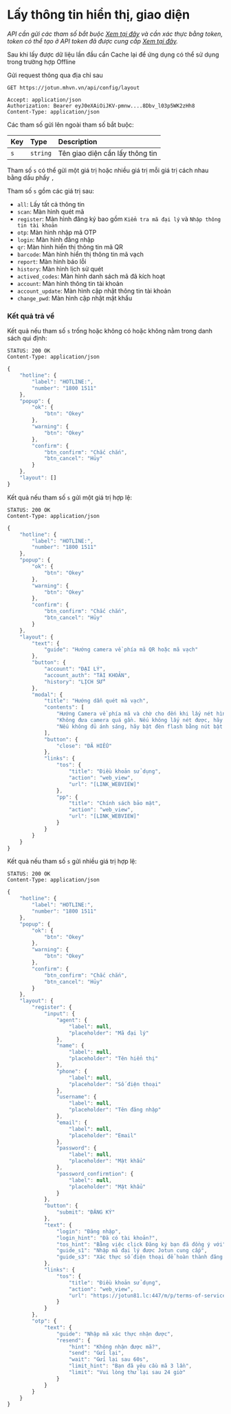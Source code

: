 # Lấy thông tin hiển thị, giao diện

_API cần gửi các tham số bắt buộc [Xem tại đây](README.md) và cần xác thực bằng token, token có thể tạo ở API token đã được cung cấp [Xem tại đây](token-access.md)._

Sau khi lấy được dữ liệu lần đầu cần Cache lại để ứng dụng có thể sử dụng trong trường hợp Offline

 Gửi request thông qua địa chỉ sau
 ```http
GET https://jotun.mhvn.vn/api/config/layout

Accept: application/json
Authorization: Bearer eyJ0eXAiOiJKV-pmnw....8Dbv_l03p5WK2zHh8
Content-Type: application/json
```

Các tham số gửi lên ngoài tham số bắt buộc:

| Key | Type | Description |
| :--- | :--- | :--- |
| `s` | `string` | Tên giao diện cần lấy thông tin |

Tham số `s` có thể gửi một giá trị hoặc nhiều giá trị mỗi giá trị cách nhau bằng dấu phẩy `,`

Tham số `s` gồm các giá trị sau:
- `all`: Lấy tất cả thông tin
- `scan`: Màn hình quét mã
- `register`: Màn hình đăng ký bao gồm `Kiểm tra mã đại lý` và `Nhập thông tin tài khoản`
- `otp`: Màn hình nhập mã OTP
- `login`: Màn hình đăng nhập
- `qr`: Màn hình hiển thị thông tin mã QR
- `barcode`: Màn hình hiển thị thông tin mã vạch
- `report`: Màn hình báo lỗi
- `history`: Màn hình lịch sử quét
- `actived_codes`: Màn hình danh sách mã đã kích hoạt
- `account`: Màn hình thông tin tài khoản
- `account_update`: Màn hình cập nhật thông tin tài khoản
- `change_pwd`: Màn hình cập nhật mật khẩu

### Kết quả trả về
Kết quả nếu tham số `s` trống hoặc không có hoặc không nằm trong danh sách qui định:
 ```http
STATUS: 200 OK
Content-Type: application/json
```
```javascript
{
    "hotline": {
        "label": "HOTLINE:",
        "number": "1800 1511"
    },
    "popup": {
        "ok": {
            "btn": "Okey"
        },
        "warning": {
            "btn": "Okey"
        },
        "confirm": {
            "btn_confirm": "Chắc chắn",
            "btn_cancel": "Hủy"
        }
    },
    "layout": []
}
```

Kết quả nếu tham số `s` gửi một giá trị hợp lệ:
 ```http
STATUS: 200 OK
Content-Type: application/json
```
```javascript
{
    "hotline": {
        "label": "HOTLINE:",
        "number": "1800 1511"
    },
    "popup": {
        "ok": {
            "btn": "Okey"
        },
        "warning": {
            "btn": "Okey"
        },
        "confirm": {
            "btn_confirm": "Chắc chắn",
            "btn_cancel": "Hủy"
        }
    },
    "layout": {
        "text": {
            "guide": "Hướng camera về phía mã QR hoặc mã vạch"
        },
        "button": {
            "account": "ĐẠI LÝ",
            "account_auth": "TÀI KHOẢN",
            "history": "LỊCH SỬ"
        },
        "modal": {
            "title": "Hướng dẫn quét mã vạch",
            "contents": [
                "Hướng Camera về phía mã và chờ cho đến khi lấy nét hình ảnh.",
                "Không đưa camera quá gần. Nếu không lấy nét được, hãy di chuyển camera đến gần hoặc ra xa mã.",
                "Nếu không đủ ánh sáng, hãy bật đèn flash bằng nút bật đèn giữa màn hình"
            ],
            "button": {
                "close": "ĐÃ HIỂU"
            },
            "links": {
                "tos": {
                    "title": "Điều khoản sử dụng",
                    "action": "web_view",
                    "url": "[LINK_WEBVIEW]"
                },
                "pp": {
                    "title": "Chính sách bảo mật",
                    "action": "web_view",
                    "url": "[LINK_WEBVIEW]"
                }
            }
        }
    }
}
```

Kết quả nếu tham số `s` gửi nhiều giá trị hợp lệ:
 ```http
STATUS: 200 OK
Content-Type: application/json
```
```javascript
{
    "hotline": {
        "label": "HOTLINE:",
        "number": "1800 1511"
    },
    "popup": {
        "ok": {
            "btn": "Okey"
        },
        "warning": {
            "btn": "Okey"
        },
        "confirm": {
            "btn_confirm": "Chắc chắn",
            "btn_cancel": "Hủy"
        }
    },
    "layout": {
        "register": {
            "input": {
                "agent": {
                    "label": null,
                    "placeholder": "Mã đại lý"
                },
                "name": {
                    "label": null,
                    "placeholder": "Tên hiển thị"
                },
                "phone": {
                    "label": null,
                    "placeholder": "Số điện thoại"
                },
                "username": {
                    "label": null,
                    "placeholder": "Tên đăng nhập"
                },
                "email": {
                    "label": null,
                    "placeholder": "Email"
                },
                "password": {
                    "label": null,
                    "placeholder": "Mật khẩu"
                },
                "password_confirmtion": {
                    "label": null,
                    "placeholder": "Mật khẩu"
                }
            },
            "button": {
                "submit": "ĐĂNG KÝ"
            },
            "text": {
                "login": "Đăng nhập",
                "login_hint": "Đã có tài khoản?",
                "tos_hint": "Bằng việc click Đăng ký bạn đã đồng ý với",
                "guide_s1": "Nhập mã đại lý được Jotun cung cấp",
                "guide_s3": "Xác thực số điện thoại để hoàn thành đăng ký"
            },
            "links": {
                "tos": {
                    "title": "Điều khoản sử dụng",
                    "action": "web_view",
                    "url": "https://jotun81.lc:447/m/p/terms-of-service"
                }
            }
        },
        "otp": {
            "text": {
                "guide": "Nhập mã xác thực nhận được",
                "resend": {
                    "hint": "Không nhận được mã?",
                    "send": "Gửi lại",
                    "wait": "Gửi lại sau 60s",
                    "limit_hint": "Bạn đã yêu cầu mã 3 lần",
                    "limit": "Vui lòng thử lại sau 24 giờ"
                }
            }
        }
    }
}
```
